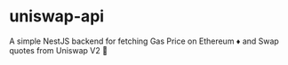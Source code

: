# uniswap-api
A simple NestJS backend for fetching Gas Price on Ethereum ♦ and Swap quotes from Uniswap V2 🦄
